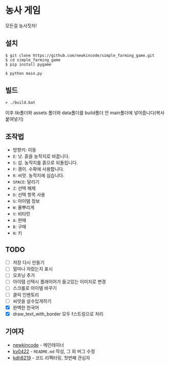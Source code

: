 # 농사 게임

모든걸 농사짓자!

## 설치

```console
$ git clone https://github.com/newkincode/simple_farming_game.git
$ cd simple_farming_game
$ pip install pygame

$ python main.py
```

## 빌드

```console
> ./build.bat
```
이후 lib폴더와 assets 폴더와 data폴더를 build폴더 안 main폴더에 넣어줍니다(복사 붙여넣기)

## 조작법

-   방향키: 이동
-   `E`: 낫. 흙을 농작지로 바꿉니다.
-   `S`: 삽. 농작지를 흙으로 되돌립니다.
-   `F`: 괭이. 수확에 사용합니다.
-   `R`: 씨앗. 농작지에 심습니다.
-   `SPACE`: 달리기
-   `Z`: 선택 해제
-   `D`: 선택 항목 사용
-   `G`: 아이템 정보
-   `W`: 물뿌리게
-   `V`: 비타민
-   `A`: 판매
-   `B`: 구매
-   `H`: 키
## TODO

-   [ ] 저장 다시 만들기
-   [ ] 얼마나 자랐는지 표시
-   [ ] 오프닝 추가
-   [ ] 아이템 선택시 플래이어가 들고있는 이미지로 변경
-   [ ] 스크롤로 아이템 바꾸기
-   [ ] 클릭 인벤토리
-   [ ] 씨앗을 살수있게하기
-   [x] 완벽한 한국어
-   [x] draw_text_with_border 모두 f스트링으로 처리

## 기여자

-   [newkincode](https://github.com/newkincode) - 메인테이너
-   [ky0422](https://github.com/ky0422) - `README.md` 작성, 그 외 버그 수정
-   [kdh8219](https://github.com/kdh8219) - 코드 리팩터링, 첫번째 관심자
